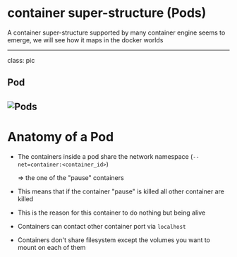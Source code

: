 # container super-structure (Pods)

A container super-structure supported by many container engine seems to emerge,
we will see how it maps in the docker worlds



---
class: pic

## Pod

![Pods](images/kubernetes_pods.svg)
---
# Anatomy of a Pod

- The containers inside a pod share the network namespace (`--net=container:<container_id>`)

   => the one of the "pause" containers

- This means that if the container "pause" is killed all other container are killed

- This is the reason for this container to do nothing but being alive

- Containers can contact other container port via `localhost`

- Containers don't share filesystem except the volumes you want to mount on each of them
